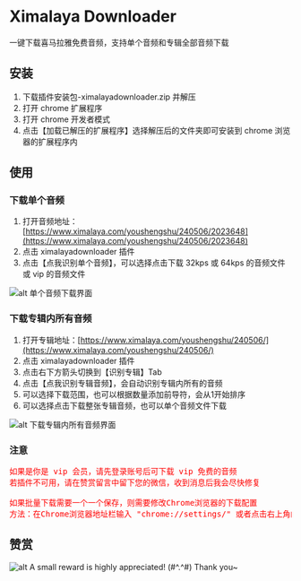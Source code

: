 # Ximalaya Downloader

一键下载喜马拉雅免费音频，支持单个音频和专辑全部音频下载

## 安装

1. 下载插件安装包-ximalayadownloader.zip 并解压
2. 打开 chrome 扩展程序
3. 打开 chrome 开发者模式
4. 点击【加载已解压的扩展程序】选择解压后的文件夹即可安装到 chrome 浏览器的扩展程序内

## 使用

### 下载单个音频

1. 打开音频地址：[https://www.ximalaya.com/youshengshu/240506/2023648](https://www.ximalaya.com/youshengshu/240506/2023648)
2. 点击 ximalayadownloader 插件
3. 点击【点我识别单个音频】，可以选择点击下载 32kps 或 64kps 的音频文件或 vip 的音频文件

![alt 单个音频下载界面](http://ww1.sinaimg.cn/large/007ZqBsIgy1gmqtyz6f11j31km0smwjm.jpg)

### 下载专辑内所有音频

1. 打开专辑地址：[https://www.ximalaya.com/youshengshu/240506/](https://www.ximalaya.com/youshengshu/240506/)
2. 点击 ximalayadownloader 插件
3. 点击右下方箭头切换到【识别专辑】Tab
4. 点击【点我识别专辑音频】，会自动识别专辑内所有的音频
5. 可以选择下载范围，也可以根据数量添加前导符，会从1开始排序
6. 可以选择点击下载整张专辑音频，也可以单个音频文件下载

![alt 下载专辑内所有音频界面](http://tva1.sinaimg.cn/large/8d9d72abgy1hbnn8n6vf3j20jg0qmn74.jpg)

### 注意

<pre style="color: red">
如果是你是 vip 会员，请先登录账号后可下载 vip 免费的音频  
若插件不可用，请在赞赏留言中留下您的微信，收到消息后我会尽快修复

如果批量下载需要一个一个保存，则需要修改Chrome浏览器的下载配置
方法：在Chrome浏览器地址栏输入 "chrome://settings/" 或者点击右上角的“自定义及控制Chrome”图标（**三个竖排小黑点**），打开Chrome浏览器的设置页面，点击**下载内容**，将“下载前询问每个文件的保存位置”选项关闭即可。
</pre>
## 赞赏

![alt A small reward is highly appreciated! (#^.^#) Thank you~](http://ww1.sinaimg.cn/large/007ZqBsIgy1gmqu5iv36gj30fp0fodgj.jpg)
